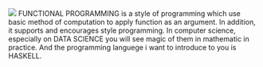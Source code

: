 <img src="https://img.icons8.com/color/48/000000/haskell.png"/>
FUNCTIONAL PROGRAMMING is a style of programming which use basic method of computation to apply function as an argument.
In addition, it supports and encourages style programming. In computer science, especially on DATA SCIENCE you will see 
magic of them in mathematic in practice. And the programming languege i want to introduce to you is HASKELL.

